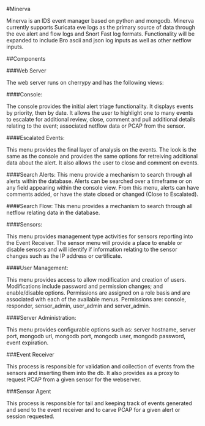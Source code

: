 #Minerva

Minerva is an IDS event manager based on python and mongodb. Minerva currently supports Suricata eve logs as the primary source of data through the eve alert and flow logs and Snort Fast log formats. Functionality will be expanded to include Bro ascii and json log inputs as well as other netflow inputs.

##Components

###Web Server

The web server runs on cherrypy and has the following views:

####Console:

The console provides the initial alert triage functionality. It displays events by priority, then by date. It allows the user to highlight one to many events to escalate for additional review, close, comment and pull additional details relating to the event; associated netflow data or PCAP from the sensor.



####Escalated Events:

This menu provides the final layer of analysis on the events. The look is the same as the console and provides the same options for retreiving additional data about the alert. It also allows the user to close and comment on events.



####Search Alerts:
This menu provide a mechanism to search through all alerts within the database.  Alerts can be searched over a timeframe or on any field appearing within the console view.  From this menu, alerts can have comments added, or have the state closed or changed (Close to Escalated).



####Search Flow:
This menu provides a mechanism to search through all netflow relating data in the database.  



####Sensors:

This menu provides management type activities for sensors reporting into the Event Receiver. The sensor menu will provide a place to enable or disable sensors and will identify if information relating to the sensor changes such as the IP address or certificate.



####User Management:

This menu provides access to allow modification and creation of users. Modifications include password and permission changes; and enable/disable options. Permissions are assigned on a role basis and are associated with each of the available menus. Permissions are: console, responder, sensor_admin, user_admin and server_admin.



####Server Administration:

This menu provides configurable options such as: server hostname, server port, mongodb url, mongodb port, mongodb user, mongodb password, event expiration.

###Event Receiver

This process is responsible for validation and collection of events from the sensors and inserting them into the db.  It also provides as a proxy to request PCAP from a given sensor for the webserver.

###Sensor Agent

This process is responsible for tail and keeping track of events generated and send to the event receiver and to carve PCAP for a given alert or session requested.

